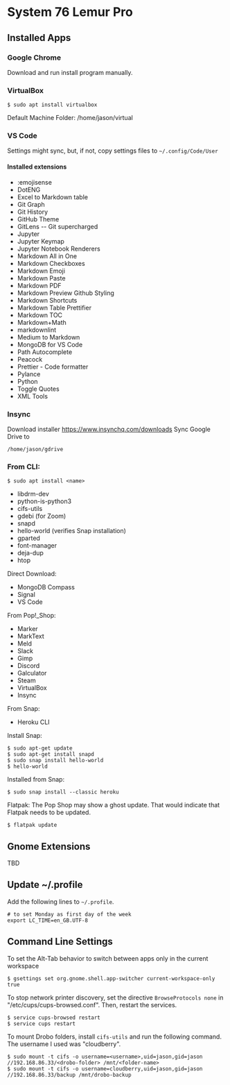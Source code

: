 # System 76 Lemur Pro

## Installed Apps

### Google Chrome

Download and run install program manually.

### VirtualBox

```
$ sudo apt install virtualbox
```

Default Machine Folder: /home/jason/virtual

### VS Code

Settings might sync, but, if not, copy settings files to
```~/.config/Code/User```

#### Installed extensions

- :emojisense
- DotENG
- Excel to Markdown table
- Git Graph
- Git History
- GitHub Theme
- GitLens -- Git supercharged
- Jupyter
- Jupyter Keymap
- Jupyter Notebook Renderers
- Markdown All in One
- Markdown Checkboxes
- Markdown Emoji
- Markdown Paste
- Markdown PDF
- Markdown Preview Github Styling
- Markdown Shortcuts
- Markdown Table Prettifier
- Markdown TOC
- Markdown+Math
- markdownlint
- Medium to Markdown
- MongoDB for VS Code
- Path Autocomplete
- Peacock
- Prettier - Code formatter
- Pylance
- Python
- Toggle Quotes
- XML Tools

### Insync

Download installer
https://www.insynchq.com/downloads
Sync Google Drive to 

```/home/jason/gdrive```

### From CLI:

```
$ sudo apt install <name>
```

- libdrm-dev
- python-is-python3
- cifs-utils
- gdebi (for Zoom)
- snapd
- hello-world (verifies Snap installation)
- gparted
- font-manager
- deja-dup
- htop

Direct Download:
- MongoDB Compass
- Signal
- VS Code

From Pop!_Shop:
- Marker
- MarkText
- Meld
- Slack
- Gimp
- Discord
- Galculator
- Steam
- VirtualBox
- Insync

From Snap:
- Heroku CLI

Install Snap:
```
$ sudo apt-get update
$ sudo apt-get install snapd
$ sudo snap install hello-world
$ hello-world
```

Installed from Snap:
```
$ sudo snap install --classic heroku
```

Flatpak:
The Pop Shop may show a ghost update. That would indicate that Flatpak needs to be updated.

```
$ flatpak update
```

## Gnome Extensions

TBD

## Update ~/.profile

Add the following lines to `~/.profile`.
```
# to set Monday as first day of the week
export LC_TIME=en_GB.UTF-8
```

## Command Line Settings

To set the Alt-Tab behavior to switch between apps only in the current workspace
```shell
$ gsettings set org.gnome.shell.app-switcher current-workspace-only true
```

To stop network printer discovery, set the directive `BrowseProtocols none` in "/etc/cups/cups-browsed.conf". Then, restart the services.
```shell
$ service cups-browsed restart
$ service cups restart
```

To mount Drobo folders, install `cifs-utils` and run the following command. The username I used was "cloudberry".
```
$ sudo mount -t cifs -o username=<username>,uid=jason,gid=jason //192.168.86.33/<drobo-folder> /mnt/<folder-name>
$ sudo mount -t cifs -o username=cloudberry,uid=jason,gid=jason //192.168.86.33/backup /mnt/drobo-backup
```
